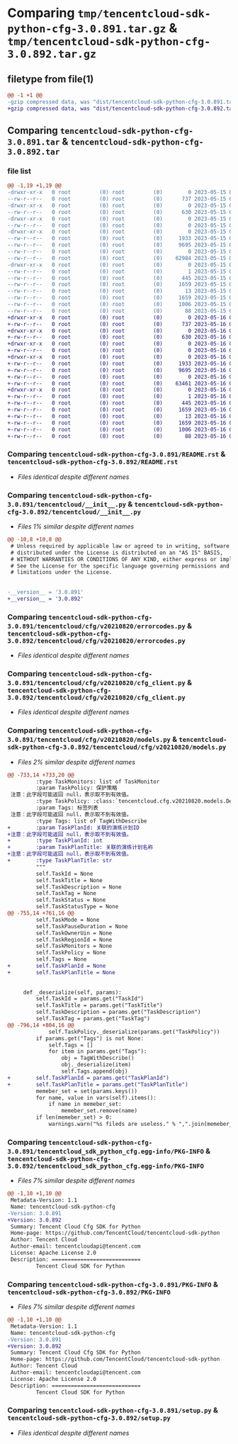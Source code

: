 # Comparing `tmp/tencentcloud-sdk-python-cfg-3.0.891.tar.gz` & `tmp/tencentcloud-sdk-python-cfg-3.0.892.tar.gz`

## filetype from file(1)

```diff
@@ -1 +1 @@
-gzip compressed data, was "dist/tencentcloud-sdk-python-cfg-3.0.891.tar", last modified: Mon May 15 02:37:25 2023, max compression
+gzip compressed data, was "dist/tencentcloud-sdk-python-cfg-3.0.892.tar", last modified: Tue May 16 00:31:16 2023, max compression
```

## Comparing `tencentcloud-sdk-python-cfg-3.0.891.tar` & `tencentcloud-sdk-python-cfg-3.0.892.tar`

### file list

```diff
@@ -1,19 +1,19 @@
-drwxr-xr-x   0 root         (0) root         (0)        0 2023-05-15 02:37:25.000000 tencentcloud-sdk-python-cfg-3.0.891/
--rw-r--r--   0 root         (0) root         (0)      737 2023-05-15 02:37:25.000000 tencentcloud-sdk-python-cfg-3.0.891/README.rst
-drwxr-xr-x   0 root         (0) root         (0)        0 2023-05-15 02:37:25.000000 tencentcloud-sdk-python-cfg-3.0.891/tencentcloud/
--rw-r--r--   0 root         (0) root         (0)      630 2023-05-15 02:37:25.000000 tencentcloud-sdk-python-cfg-3.0.891/tencentcloud/__init__.py
-drwxr-xr-x   0 root         (0) root         (0)        0 2023-05-15 02:37:25.000000 tencentcloud-sdk-python-cfg-3.0.891/tencentcloud/cfg/
--rw-r--r--   0 root         (0) root         (0)        0 2023-05-15 02:37:25.000000 tencentcloud-sdk-python-cfg-3.0.891/tencentcloud/cfg/__init__.py
-drwxr-xr-x   0 root         (0) root         (0)        0 2023-05-15 02:37:25.000000 tencentcloud-sdk-python-cfg-3.0.891/tencentcloud/cfg/v20210820/
--rw-r--r--   0 root         (0) root         (0)     1933 2023-05-15 02:37:25.000000 tencentcloud-sdk-python-cfg-3.0.891/tencentcloud/cfg/v20210820/errorcodes.py
--rw-r--r--   0 root         (0) root         (0)     9695 2023-05-15 02:37:25.000000 tencentcloud-sdk-python-cfg-3.0.891/tencentcloud/cfg/v20210820/cfg_client.py
--rw-r--r--   0 root         (0) root         (0)        0 2023-05-15 02:37:25.000000 tencentcloud-sdk-python-cfg-3.0.891/tencentcloud/cfg/v20210820/__init__.py
--rw-r--r--   0 root         (0) root         (0)    62984 2023-05-15 02:37:25.000000 tencentcloud-sdk-python-cfg-3.0.891/tencentcloud/cfg/v20210820/models.py
-drwxr-xr-x   0 root         (0) root         (0)        0 2023-05-15 02:37:25.000000 tencentcloud-sdk-python-cfg-3.0.891/tencentcloud_sdk_python_cfg.egg-info/
--rw-r--r--   0 root         (0) root         (0)        1 2023-05-15 02:37:25.000000 tencentcloud-sdk-python-cfg-3.0.891/tencentcloud_sdk_python_cfg.egg-info/dependency_links.txt
--rw-r--r--   0 root         (0) root         (0)      445 2023-05-15 02:37:25.000000 tencentcloud-sdk-python-cfg-3.0.891/tencentcloud_sdk_python_cfg.egg-info/SOURCES.txt
--rw-r--r--   0 root         (0) root         (0)     1659 2023-05-15 02:37:25.000000 tencentcloud-sdk-python-cfg-3.0.891/tencentcloud_sdk_python_cfg.egg-info/PKG-INFO
--rw-r--r--   0 root         (0) root         (0)       13 2023-05-15 02:37:25.000000 tencentcloud-sdk-python-cfg-3.0.891/tencentcloud_sdk_python_cfg.egg-info/top_level.txt
--rw-r--r--   0 root         (0) root         (0)     1659 2023-05-15 02:37:25.000000 tencentcloud-sdk-python-cfg-3.0.891/PKG-INFO
--rw-r--r--   0 root         (0) root         (0)     1006 2023-05-15 02:37:25.000000 tencentcloud-sdk-python-cfg-3.0.891/setup.py
--rw-r--r--   0 root         (0) root         (0)       88 2023-05-15 02:37:25.000000 tencentcloud-sdk-python-cfg-3.0.891/setup.cfg
+drwxr-xr-x   0 root         (0) root         (0)        0 2023-05-16 00:31:16.000000 tencentcloud-sdk-python-cfg-3.0.892/
+-rw-r--r--   0 root         (0) root         (0)      737 2023-05-16 00:31:16.000000 tencentcloud-sdk-python-cfg-3.0.892/README.rst
+drwxr-xr-x   0 root         (0) root         (0)        0 2023-05-16 00:31:16.000000 tencentcloud-sdk-python-cfg-3.0.892/tencentcloud/
+-rw-r--r--   0 root         (0) root         (0)      630 2023-05-16 00:31:16.000000 tencentcloud-sdk-python-cfg-3.0.892/tencentcloud/__init__.py
+drwxr-xr-x   0 root         (0) root         (0)        0 2023-05-16 00:31:16.000000 tencentcloud-sdk-python-cfg-3.0.892/tencentcloud/cfg/
+-rw-r--r--   0 root         (0) root         (0)        0 2023-05-16 00:31:16.000000 tencentcloud-sdk-python-cfg-3.0.892/tencentcloud/cfg/__init__.py
+drwxr-xr-x   0 root         (0) root         (0)        0 2023-05-16 00:31:16.000000 tencentcloud-sdk-python-cfg-3.0.892/tencentcloud/cfg/v20210820/
+-rw-r--r--   0 root         (0) root         (0)     1933 2023-05-16 00:31:16.000000 tencentcloud-sdk-python-cfg-3.0.892/tencentcloud/cfg/v20210820/errorcodes.py
+-rw-r--r--   0 root         (0) root         (0)     9695 2023-05-16 00:31:16.000000 tencentcloud-sdk-python-cfg-3.0.892/tencentcloud/cfg/v20210820/cfg_client.py
+-rw-r--r--   0 root         (0) root         (0)        0 2023-05-16 00:31:16.000000 tencentcloud-sdk-python-cfg-3.0.892/tencentcloud/cfg/v20210820/__init__.py
+-rw-r--r--   0 root         (0) root         (0)    63461 2023-05-16 00:31:16.000000 tencentcloud-sdk-python-cfg-3.0.892/tencentcloud/cfg/v20210820/models.py
+drwxr-xr-x   0 root         (0) root         (0)        0 2023-05-16 00:31:16.000000 tencentcloud-sdk-python-cfg-3.0.892/tencentcloud_sdk_python_cfg.egg-info/
+-rw-r--r--   0 root         (0) root         (0)        1 2023-05-16 00:31:16.000000 tencentcloud-sdk-python-cfg-3.0.892/tencentcloud_sdk_python_cfg.egg-info/dependency_links.txt
+-rw-r--r--   0 root         (0) root         (0)      445 2023-05-16 00:31:16.000000 tencentcloud-sdk-python-cfg-3.0.892/tencentcloud_sdk_python_cfg.egg-info/SOURCES.txt
+-rw-r--r--   0 root         (0) root         (0)     1659 2023-05-16 00:31:16.000000 tencentcloud-sdk-python-cfg-3.0.892/tencentcloud_sdk_python_cfg.egg-info/PKG-INFO
+-rw-r--r--   0 root         (0) root         (0)       13 2023-05-16 00:31:16.000000 tencentcloud-sdk-python-cfg-3.0.892/tencentcloud_sdk_python_cfg.egg-info/top_level.txt
+-rw-r--r--   0 root         (0) root         (0)     1659 2023-05-16 00:31:16.000000 tencentcloud-sdk-python-cfg-3.0.892/PKG-INFO
+-rw-r--r--   0 root         (0) root         (0)     1006 2023-05-16 00:31:16.000000 tencentcloud-sdk-python-cfg-3.0.892/setup.py
+-rw-r--r--   0 root         (0) root         (0)       88 2023-05-16 00:31:16.000000 tencentcloud-sdk-python-cfg-3.0.892/setup.cfg
```

### Comparing `tencentcloud-sdk-python-cfg-3.0.891/README.rst` & `tencentcloud-sdk-python-cfg-3.0.892/README.rst`

 * *Files identical despite different names*

### Comparing `tencentcloud-sdk-python-cfg-3.0.891/tencentcloud/__init__.py` & `tencentcloud-sdk-python-cfg-3.0.892/tencentcloud/__init__.py`

 * *Files 1% similar despite different names*

```diff
@@ -10,8 +10,8 @@
 # Unless required by applicable law or agreed to in writing, software
 # distributed under the License is distributed on an "AS IS" BASIS,
 # WITHOUT WARRANTIES OR CONDITIONS OF ANY KIND, either express or implied.
 # See the License for the specific language governing permissions and
 # limitations under the License.
 
 
-__version__ = '3.0.891'
+__version__ = '3.0.892'
```

### Comparing `tencentcloud-sdk-python-cfg-3.0.891/tencentcloud/cfg/v20210820/errorcodes.py` & `tencentcloud-sdk-python-cfg-3.0.892/tencentcloud/cfg/v20210820/errorcodes.py`

 * *Files identical despite different names*

### Comparing `tencentcloud-sdk-python-cfg-3.0.891/tencentcloud/cfg/v20210820/cfg_client.py` & `tencentcloud-sdk-python-cfg-3.0.892/tencentcloud/cfg/v20210820/cfg_client.py`

 * *Files identical despite different names*

### Comparing `tencentcloud-sdk-python-cfg-3.0.891/tencentcloud/cfg/v20210820/models.py` & `tencentcloud-sdk-python-cfg-3.0.892/tencentcloud/cfg/v20210820/models.py`

 * *Files 2% similar despite different names*

```diff
@@ -733,14 +733,20 @@
         :type TaskMonitors: list of TaskMonitor
         :param TaskPolicy: 保护策略
 注意：此字段可能返回 null，表示取不到有效值。
         :type TaskPolicy: :class:`tencentcloud.cfg.v20210820.models.DescribePolicy`
         :param Tags: 标签列表
 注意：此字段可能返回 null，表示取不到有效值。
         :type Tags: list of TagWithDescribe
+        :param TaskPlanId: 关联的演练计划ID
+注意：此字段可能返回 null，表示取不到有效值。
+        :type TaskPlanId: int
+        :param TaskPlanTitle: 关联的演练计划名称
+注意：此字段可能返回 null，表示取不到有效值。
+        :type TaskPlanTitle: str
         """
         self.TaskId = None
         self.TaskTitle = None
         self.TaskDescription = None
         self.TaskTag = None
         self.TaskStatus = None
         self.TaskStatusType = None
@@ -755,14 +761,16 @@
         self.TaskMode = None
         self.TaskPauseDuration = None
         self.TaskOwnerUin = None
         self.TaskRegionId = None
         self.TaskMonitors = None
         self.TaskPolicy = None
         self.Tags = None
+        self.TaskPlanId = None
+        self.TaskPlanTitle = None
 
 
     def _deserialize(self, params):
         self.TaskId = params.get("TaskId")
         self.TaskTitle = params.get("TaskTitle")
         self.TaskDescription = params.get("TaskDescription")
         self.TaskTag = params.get("TaskTag")
@@ -796,14 +804,16 @@
             self.TaskPolicy._deserialize(params.get("TaskPolicy"))
         if params.get("Tags") is not None:
             self.Tags = []
             for item in params.get("Tags"):
                 obj = TagWithDescribe()
                 obj._deserialize(item)
                 self.Tags.append(obj)
+        self.TaskPlanId = params.get("TaskPlanId")
+        self.TaskPlanTitle = params.get("TaskPlanTitle")
         memeber_set = set(params.keys())
         for name, value in vars(self).items():
             if name in memeber_set:
                 memeber_set.remove(name)
         if len(memeber_set) > 0:
             warnings.warn("%s fileds are useless." % ",".join(memeber_set))
```

### Comparing `tencentcloud-sdk-python-cfg-3.0.891/tencentcloud_sdk_python_cfg.egg-info/PKG-INFO` & `tencentcloud-sdk-python-cfg-3.0.892/tencentcloud_sdk_python_cfg.egg-info/PKG-INFO`

 * *Files 7% similar despite different names*

```diff
@@ -1,10 +1,10 @@
 Metadata-Version: 1.1
 Name: tencentcloud-sdk-python-cfg
-Version: 3.0.891
+Version: 3.0.892
 Summary: Tencent Cloud Cfg SDK for Python
 Home-page: https://github.com/TencentCloud/tencentcloud-sdk-python
 Author: Tencent Cloud
 Author-email: tencentcloudapi@tencent.com
 License: Apache License 2.0
 Description: ============================
         Tencent Cloud SDK for Python
```

### Comparing `tencentcloud-sdk-python-cfg-3.0.891/PKG-INFO` & `tencentcloud-sdk-python-cfg-3.0.892/PKG-INFO`

 * *Files 7% similar despite different names*

```diff
@@ -1,10 +1,10 @@
 Metadata-Version: 1.1
 Name: tencentcloud-sdk-python-cfg
-Version: 3.0.891
+Version: 3.0.892
 Summary: Tencent Cloud Cfg SDK for Python
 Home-page: https://github.com/TencentCloud/tencentcloud-sdk-python
 Author: Tencent Cloud
 Author-email: tencentcloudapi@tencent.com
 License: Apache License 2.0
 Description: ============================
         Tencent Cloud SDK for Python
```

### Comparing `tencentcloud-sdk-python-cfg-3.0.891/setup.py` & `tencentcloud-sdk-python-cfg-3.0.892/setup.py`

 * *Files identical despite different names*

